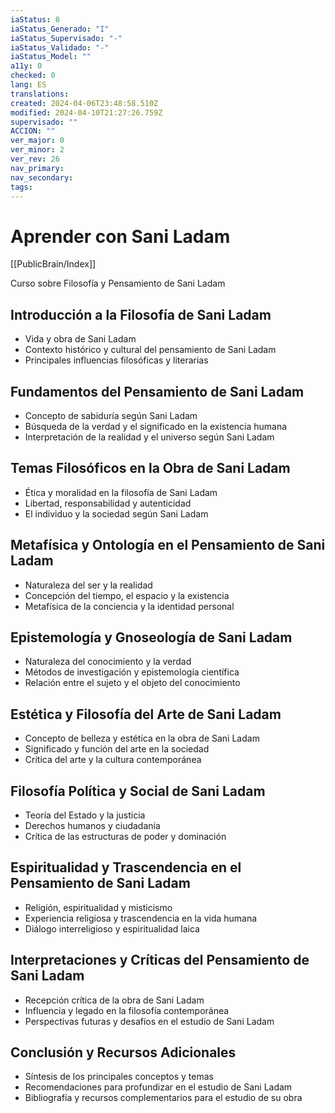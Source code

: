 ```yaml
---
iaStatus: 8
iaStatus_Generado: "I"
iaStatus_Supervisado: "-"
iaStatus_Validado: "-"
iaStatus_Model: ""
a11y: 0
checked: 0
lang: ES
translations: 
created: 2024-04-06T23:48:58.510Z
modified: 2024-04-10T21:27:26.759Z
supervisado: ""
ACCION: ""
ver_major: 0
ver_minor: 2
ver_rev: 26
nav_primary: 
nav_secondary: 
tags:
---
```

# Aprender con Sani Ladam

[[PublicBrain/Index]]

Curso sobre Filosofía y Pensamiento de Sani Ladam

## Introducción a la Filosofía de Sani Ladam
- Vida y obra de Sani Ladam
- Contexto histórico y cultural del pensamiento de Sani Ladam
- Principales influencias filosóficas y literarias

## Fundamentos del Pensamiento de Sani Ladam
- Concepto de sabiduría según Sani Ladam
- Búsqueda de la verdad y el significado en la existencia humana
- Interpretación de la realidad y el universo según Sani Ladam

## Temas Filosóficos en la Obra de Sani Ladam
- Ética y moralidad en la filosofía de Sani Ladam
- Libertad, responsabilidad y autenticidad
- El individuo y la sociedad según Sani Ladam

## Metafísica y Ontología en el Pensamiento de Sani Ladam
- Naturaleza del ser y la realidad
- Concepción del tiempo, el espacio y la existencia
- Metafísica de la conciencia y la identidad personal

## Epistemología y Gnoseología de Sani Ladam
- Naturaleza del conocimiento y la verdad
- Métodos de investigación y epistemología científica
- Relación entre el sujeto y el objeto del conocimiento

## Estética y Filosofía del Arte de Sani Ladam
- Concepto de belleza y estética en la obra de Sani Ladam
- Significado y función del arte en la sociedad
- Crítica del arte y la cultura contemporánea

## Filosofía Política y Social de Sani Ladam
- Teoría del Estado y la justicia
- Derechos humanos y ciudadanía
- Crítica de las estructuras de poder y dominación

## Espiritualidad y Trascendencia en el Pensamiento de Sani Ladam
- Religión, espiritualidad y misticismo
- Experiencia religiosa y trascendencia en la vida humana
- Diálogo interreligioso y espiritualidad laica

## Interpretaciones y Críticas del Pensamiento de Sani Ladam
- Recepción crítica de la obra de Sani Ladam
- Influencia y legado en la filosofía contemporánea
- Perspectivas futuras y desafíos en el estudio de Sani Ladam

## Conclusión y Recursos Adicionales
- Síntesis de los principales conceptos y temas
- Recomendaciones para profundizar en el estudio de Sani Ladam
- Bibliografía y recursos complementarios para el estudio de su obra
